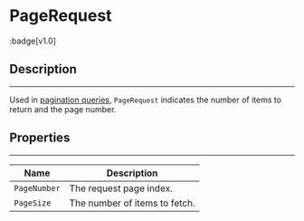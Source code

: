 # PageRequest

:badge[v1.0]

## Description
---

Used in [pagination queries](../../2.api/1.repositories/2.paging-repository.md), `PageRequest` indicates the number of items to return and the page number.

## Properties
---

| Name         | Description                   |
| ------------ | ----------------------------- |
| `PageNumber` | The request page index.       |
| `PageSize`   | The number of items to fetch. |